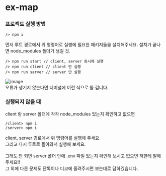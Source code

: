 # ex-map
### 프로젝트 실행 방법

```
/> npm i
```
먼저 루트 경로에서 위 명령어로 실행에 필요한 패키지들을 설치해주세요. 설치가 끝나면 node_modules 폴더가 생길 것.

```
/> npm run start // client, server 동시에 실행
/> npm run client // client 만 실행
/> npm run server // server 만 실행
```

![image](https://user-images.githubusercontent.com/50830078/191894286-e9f133db-2fc3-42b0-be3f-34c666fdeff7.png)
<br /> 오류가 생기지 않는다면 터미널에 이런 식으로 뜰 겁니다.

### 실행되지 않을 때
client 랑 server 폴더에 각각 node_modules 있는지 확인하고 없으면

```
/client> npm i
/server> npm i
```
client, server 경로에서 위 명령어를 실행해 주세요. <br />
그리고 다시 루트로 돌아와서 실행해 보세요. <br />
<br />
그래도 안 되면 server 폴더 안에 .env 파일 있는지 확인해 보시고 없으면 저한테 말해주세요!! <br />
그 외에 다른 문제도 단톡이나 디코에 올려주시면 보는대로 답하겠습니다.
